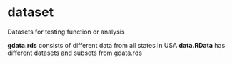 # dataset
Datasets for testing function or analysis

**gdata.rds** consists of different data from all states in USA
**data.RData** has different datasets and subsets from gdata.rds

